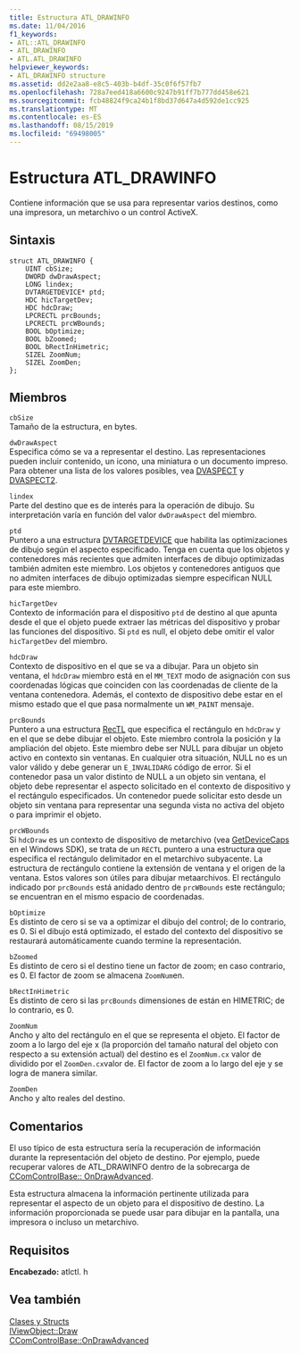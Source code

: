 ```yaml
---
title: Estructura ATL_DRAWINFO
ms.date: 11/04/2016
f1_keywords:
- ATL::ATL_DRAWINFO
- ATL_DRAWINFO
- ATL.ATL_DRAWINFO
helpviewer_keywords:
- ATL_DRAWINFO structure
ms.assetid: dd2e2aa8-e8c5-403b-b4df-35c0f6f57fb7
ms.openlocfilehash: 728a7eed418a6600c9247b91ff7b777dd458e621
ms.sourcegitcommit: fcb48824f9ca24b1f8bd37d647a4d592de1cc925
ms.translationtype: MT
ms.contentlocale: es-ES
ms.lasthandoff: 08/15/2019
ms.locfileid: "69498005"
---
```

# <a name="atl_drawinfo-structure"></a>Estructura ATL_DRAWINFO

Contiene información que se usa para representar varios destinos, como una impresora, un metarchivo o un control ActiveX.

## <a name="syntax"></a>Sintaxis

```
struct ATL_DRAWINFO {
    UINT cbSize;
    DWORD dwDrawAspect;
    LONG lindex;
    DVTARGETDEVICE* ptd;
    HDC hicTargetDev;
    HDC hdcDraw;
    LPCRECTL prcBounds;
    LPCRECTL prcWBounds;
    BOOL bOptimize;
    BOOL bZoomed;
    BOOL bRectInHimetric;
    SIZEL ZoomNum;
    SIZEL ZoomDen;
};
```

## <a name="members"></a>Miembros

`cbSize`<br/>
Tamaño de la estructura, en bytes.

`dwDrawAspect`<br/>
Especifica cómo se va a representar el destino. Las representaciones pueden incluir contenido, un icono, una miniatura o un documento impreso. Para obtener una lista de los valores posibles, vea [DVASPECT](/windows/win32/api/wtypes/ne-wtypes-dvaspect) y [DVASPECT2](/windows/win32/api/ocidl/ne-ocidl-dvaspect2).

`lindex`<br/>
Parte del destino que es de interés para la operación de dibujo. Su interpretación varía en función del valor `dwDrawAspect` del miembro.

`ptd`<br/>
Puntero a una estructura [DVTARGETDEVICE](/windows/win32/api/objidl/ns-objidl-dvtargetdevice) que habilita las optimizaciones de dibujo según el aspecto especificado. Tenga en cuenta que los objetos y contenedores más recientes que admiten interfaces de dibujo optimizadas también admiten este miembro. Los objetos y contenedores antiguos que no admiten interfaces de dibujo optimizadas siempre especifican NULL para este miembro.

`hicTargetDev`<br/>
Contexto de información para el dispositivo `ptd` de destino al que apunta desde el que el objeto puede extraer las métricas del dispositivo y probar las funciones del dispositivo. Si `ptd` es null, el objeto debe omitir el valor `hicTargetDev` del miembro.

`hdcDraw`<br/>
Contexto de dispositivo en el que se va a dibujar. Para un objeto sin ventana, el `hdcDraw` miembro está en el `MM_TEXT` modo de asignación con sus coordenadas lógicas que coinciden con las coordenadas de cliente de la ventana contenedora. Además, el contexto de dispositivo debe estar en el mismo estado que el que pasa normalmente un `WM_PAINT` mensaje.

`prcBounds`<br/>
Puntero a una estructura [RecTL](/previous-versions//dd162907\(v=vs.85\)) que especifica el rectángulo en `hdcDraw` y en el que se debe dibujar el objeto. Este miembro controla la posición y la ampliación del objeto. Este miembro debe ser NULL para dibujar un objeto activo en contexto sin ventanas. En cualquier otra situación, NULL no es un valor válido y debe generar un `E_INVALIDARG` código de error. Si el contenedor pasa un valor distinto de NULL a un objeto sin ventana, el objeto debe representar el aspecto solicitado en el contexto de dispositivo y el rectángulo especificados. Un contenedor puede solicitar esto desde un objeto sin ventana para representar una segunda vista no activa del objeto o para imprimir el objeto.

`prcWBounds`<br/>
Si `hdcDraw` es un contexto de dispositivo de metarchivo (vea [GetDeviceCaps](/windows/win32/api/wingdi/nf-wingdi-getdevicecaps) en el Windows SDK), se trata de un `RECTL` puntero a una estructura que especifica el rectángulo delimitador en el metarchivo subyacente. La estructura de rectángulo contiene la extensión de ventana y el origen de la ventana. Estos valores son útiles para dibujar metaarchivos. El rectángulo indicado por `prcBounds` está anidado dentro de `prcWBounds` este rectángulo; se encuentran en el mismo espacio de coordenadas.

`bOptimize`<br/>
Es distinto de cero si se va a optimizar el dibujo del control; de lo contrario, es 0. Si el dibujo está optimizado, el estado del contexto del dispositivo se restaurará automáticamente cuando termine la representación.

`bZoomed`<br/>
Es distinto de cero si el destino tiene un factor de zoom; en caso contrario, es 0. El factor de zoom se almacena `ZoomNum`en.

`bRectInHimetric`<br/>
Es distinto de cero si las `prcBounds` dimensiones de están en HIMETRIC; de lo contrario, es 0.

`ZoomNum`<br/>
Ancho y alto del rectángulo en el que se representa el objeto. El factor de zoom a lo largo del eje x (la proporción del tamaño natural del objeto con respecto a su extensión actual) del destino es el `ZoomNum.cx` valor de dividido por el `ZoomDen.cx`valor de. El factor de zoom a lo largo del eje y se logra de manera similar.

`ZoomDen`<br/>
Ancho y alto reales del destino.

## <a name="remarks"></a>Comentarios

El uso típico de esta estructura sería la recuperación de información durante la representación del objeto de destino. Por ejemplo, puede recuperar valores de ATL_DRAWINFO dentro de la sobrecarga de [CComControlBase:: OnDrawAdvanced](ccomcontrolbase-class.md#ondrawadvanced).

Esta estructura almacena la información pertinente utilizada para representar el aspecto de un objeto para el dispositivo de destino. La información proporcionada se puede usar para dibujar en la pantalla, una impresora o incluso un metarchivo.

## <a name="requirements"></a>Requisitos

**Encabezado:** atlctl. h

## <a name="see-also"></a>Vea también

[Clases y Structs](../../atl/reference/atl-classes.md)<br/>
[IViewObject::Draw](/windows/win32/api/oleidl/nf-oleidl-iviewobject-draw)<br/>
[CComControlBase::OnDrawAdvanced](../../atl/reference/ccomcontrolbase-class.md#ondrawadvanced)
